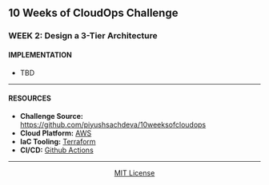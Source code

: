 ## 10 Weeks of CloudOps Challenge

### WEEK 2: Design a 3-Tier Architecture

#### IMPLEMENTATION

- TBD


---

#### RESOURCES 
- <b>Challenge Source:</b> https://github.com/piyushsachdeva/10weeksofcloudops
- <b>Cloud Platform:</b> [AWS](https://aws.amazon.com) 
- <b>IaC Tooling:</b> [Terraform](https://www.terraform.io)
- <b>CI/CD:</b> [Github Actions](https://docs.github.com/en/actions)

---

<p align='center'><a href='https://choosealicense.com/licenses/mit/' target='_blank'>MIT 
License</a></p>
